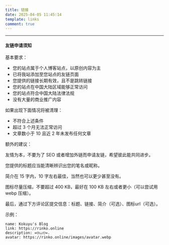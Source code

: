 ```yaml
---
title: 链接
date: 2025-04-05 11:45:14
template: links
comment: true
---
```


---

#### 友链申请须知

基本要求：

- 您的站点属于个人博客站点，以原创内容为主
- 已将我站添加至您站点的友链页面
- 您提供的链接长期有效，且不是跳转链接
- 您的站点在中国大陆区域能够正常访问
- 您的站点符合中国大陆法律法规
- 没有大量的商业推广内容

如果出现下面情况将被清理：

- 不符合上述条件
- 超过 3 个月无法正常访问
- 文章数小于 10 且近 2 年未发布任何文章

额外的建议：

友情为本，不要为了 SEO 或者增加外链而申请友链，希望彼此能共同进步。

您提供的标题应当能清晰辨识出您的笔名或昵称。

简介在 15 字内，10 字左右最佳，当然也可以更少甚至没有。

图标尽量压缩，不要超过 400 KB，最好在 100 KB 左右或者更小（可以尝试用 webp 压缩）。

最后，通过下方评论区提交信息：标题、链接、简介（可选）、图标url（可选）。

示例：

```
name: Kokuyu's Blog
link: https://rinko.online
description: =⩌⩊⩌=.
avatar: https://rinko.online/images/avatar.webp
```
